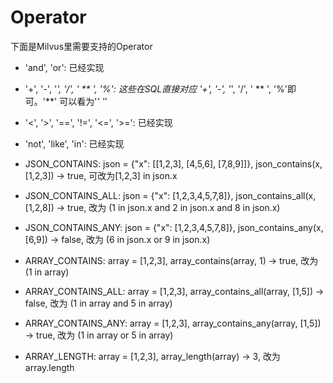 # Operator

下面是Milvus里需要支持的Operator

 - 'and', 'or': 已经实现

 - '+', '-', '*', '/', ' ** ', '%': 这些在SQL直接对应 '+', '-', '*', '/', ' ** ', '%'即可。'**' 可以看为'*' '*'

 - '<', '>', '==', '!=', '<=', '>=': 已经实现

 - 'not', 'like', 'in': 已经实现

 - JSON_CONTAINS: json = {"x": [[1,2,3], [4,5,6], [7,8,9]]}, json_contains(x, [1,2,3]) -> true, 可改为[1,2,3] in json.x

 - JSON_CONTAINS_ALL: json = {"x": [1,2,3,4,5,7,8]}, json_contains_all(x, [1,2,8]) -> true, 改为 (1 in json.x and 2 in json.x and 8 in json.x)

 - JSON_CONTAINS_ANY: json = {"x": [1,2,3,4,5,7,8]}, json_contains_any(x, [6,9]) -> false, 改为 (6 in json.x or 9 in json.x)

 - ARRAY_CONTAINS: array = [1,2,3], array_contains(array, 1) -> true, 改为 (1 in array)

 - ARRAY_CONTAINS_ALL: array = [1,2,3], array_contains_all(array, [1,5]) -> false, 改为 (1 in array and 5 in array)

 - ARRAY_CONTAINS_ANY: array = [1,2,3], array_contains_any(array, [1,5]) -> true, 改为 (1 in array or 5 in array)

 - ARRAY_LENGTH: array = [1,2,3], array_length(array) -> 3, 改为 array.length